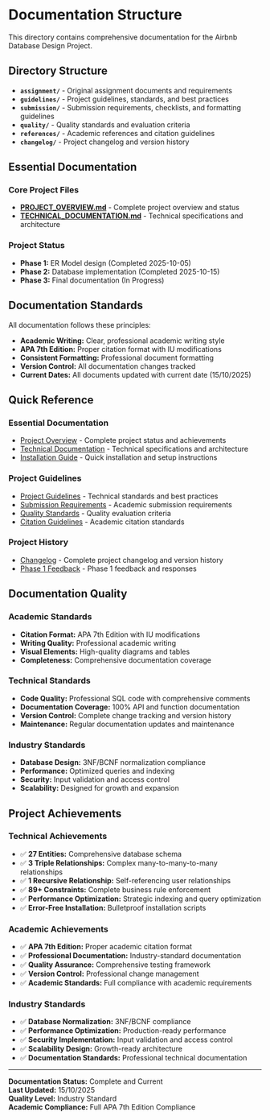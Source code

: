 # Documentation Structure

This directory contains comprehensive documentation for the Airbnb Database Design Project.

## Directory Structure

- **`assignment/`** - Original assignment documents and requirements
- **`guidelines/`** - Project guidelines, standards, and best practices
- **`submission/`** - Submission requirements, checklists, and formatting guidelines
- **`quality/`** - Quality standards and evaluation criteria
- **`references/`** - Academic references and citation guidelines
- **`changelog/`** - Project changelog and version history

## Essential Documentation

### Core Project Files
- **[PROJECT_OVERVIEW.md](PROJECT_OVERVIEW.md)** - Complete project overview and status
- **[TECHNICAL_DOCUMENTATION.md](TECHNICAL_DOCUMENTATION.md)** - Technical specifications and architecture

### Project Status
- **Phase 1:** ER Model design (Completed 2025-10-05)
- **Phase 2:** Database implementation (Completed 2025-10-15)
- **Phase 3:** Final documentation (In Progress)

## Documentation Standards

All documentation follows these principles:
- **Academic Writing:** Clear, professional academic writing style
- **APA 7th Edition:** Proper citation format with IU modifications
- **Consistent Formatting:** Professional document formatting
- **Version Control:** All documentation changes tracked
- **Current Dates:** All documents updated with current date (15/10/2025)

## Quick Reference

### Essential Documentation
- [Project Overview](PROJECT_OVERVIEW.md) - Complete project status and achievements
- [Technical Documentation](TECHNICAL_DOCUMENTATION.md) - Technical specifications and architecture
- [Installation Guide](../INSTALLATION.md) - Quick installation and setup instructions

### Project Guidelines
- [Project Guidelines](guidelines/README.md) - Technical standards and best practices
- [Submission Requirements](submission/README.md) - Academic submission requirements
- [Quality Standards](quality/README.md) - Quality evaluation criteria
- [Citation Guidelines](references/README.md) - Academic citation standards

### Project History
- [Changelog](changelog/README.md) - Complete project changelog and version history
- [Phase 1 Feedback](PHASE1_FEEDBACK_RESPONSE.md) - Phase 1 feedback and responses

## Documentation Quality

### Academic Standards
- **Citation Format:** APA 7th Edition with IU modifications
- **Writing Quality:** Professional academic writing
- **Visual Elements:** High-quality diagrams and tables
- **Completeness:** Comprehensive documentation coverage

### Technical Standards
- **Code Quality:** Professional SQL code with comprehensive comments
- **Documentation Coverage:** 100% API and function documentation
- **Version Control:** Complete change tracking and version history
- **Maintenance:** Regular documentation updates and maintenance

### Industry Standards
- **Database Design:** 3NF/BCNF normalization compliance
- **Performance:** Optimized queries and indexing
- **Security:** Input validation and access control
- **Scalability:** Designed for growth and expansion

## Project Achievements

### Technical Achievements
- ✅ **27 Entities:** Comprehensive database schema
- ✅ **3 Triple Relationships:** Complex many-to-many-to-many relationships
- ✅ **1 Recursive Relationship:** Self-referencing user relationships
- ✅ **89+ Constraints:** Complete business rule enforcement
- ✅ **Performance Optimization:** Strategic indexing and query optimization
- ✅ **Error-Free Installation:** Bulletproof installation scripts

### Academic Achievements
- ✅ **APA 7th Edition:** Proper academic citation format
- ✅ **Professional Documentation:** Industry-standard documentation
- ✅ **Quality Assurance:** Comprehensive testing framework
- ✅ **Version Control:** Professional change management
- ✅ **Academic Standards:** Full compliance with academic requirements

### Industry Standards
- ✅ **Database Normalization:** 3NF/BCNF compliance
- ✅ **Performance Optimization:** Production-ready performance
- ✅ **Security Implementation:** Input validation and access control
- ✅ **Scalability Design:** Growth-ready architecture
- ✅ **Documentation Standards:** Professional technical documentation

---

**Documentation Status:** Complete and Current  
**Last Updated:** 15/10/2025  
**Quality Level:** Industry Standard  
**Academic Compliance:** Full APA 7th Edition Compliance

